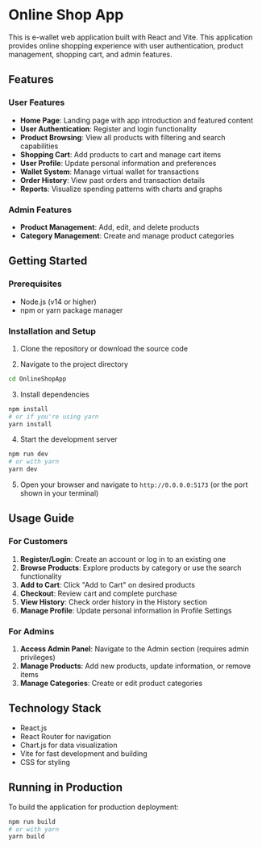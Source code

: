 
# Online Shop App

This is e-wallet web application built with React and Vite. This application provides online shopping experience with user authentication, product management, shopping cart, and admin features.

## Features

### User Features
- **Home Page**: Landing page with app introduction and featured content
- **User Authentication**: Register and login functionality
- **Product Browsing**: View all products with filtering and search capabilities
- **Shopping Cart**: Add products to cart and manage cart items
- **User Profile**: Update personal information and preferences
- **Wallet System**: Manage virtual wallet for transactions
- **Order History**: View past orders and transaction details
- **Reports**: Visualize spending patterns with charts and graphs

### Admin Features
- **Product Management**: Add, edit, and delete products
- **Category Management**: Create and manage product categories

## Getting Started

### Prerequisites
- Node.js (v14 or higher)
- npm or yarn package manager

### Installation and Setup

1. Clone the repository or download the source code

2. Navigate to the project directory
```bash
cd OnlineShopApp
```

3. Install dependencies
```bash
npm install
# or if you're using yarn
yarn install
```

4. Start the development server
```bash
npm run dev
# or with yarn
yarn dev
```

5. Open your browser and navigate to `http://0.0.0.0:5173` (or the port shown in your terminal)

## Usage Guide

### For Customers
1. **Register/Login**: Create an account or log in to an existing one
2. **Browse Products**: Explore products by category or use the search functionality
3. **Add to Cart**: Click "Add to Cart" on desired products
4. **Checkout**: Review cart and complete purchase
5. **View History**: Check order history in the History section
6. **Manage Profile**: Update personal information in Profile Settings

### For Admins
1. **Access Admin Panel**: Navigate to the Admin section (requires admin privileges)
2. **Manage Products**: Add new products, update information, or remove items
3. **Manage Categories**: Create or edit product categories

## Technology Stack

- React.js
- React Router for navigation
- Chart.js for data visualization
- Vite for fast development and building
- CSS for styling

## Running in Production

To build the application for production deployment:

```bash
npm run build
# or with yarn
yarn build
```
